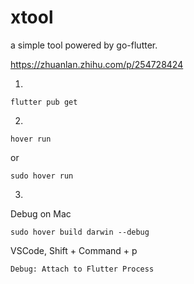 # xtool
a simple tool powered by go-flutter.

https://zhuanlan.zhihu.com/p/254728424

1.
```
flutter pub get
```

2.
```
hover run
```
or
```
sudo hover run
```

3.
Debug on Mac
```
sudo hover build darwin --debug
```

VSCode, Shift + Command + p
```
Debug: Attach to Flutter Process
```